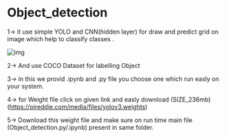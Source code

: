 # Object_detection
1-> it use simple YOLO and CNN(hidden layer) for draw and predict  grid on image which help to classify classes .

![img](https://user-images.githubusercontent.com/57682629/69485286-6064ee80-0e63-11ea-92c6-631828fabbbd.png)

2-> And use COCO Dataset for labelling  Object 

3-> in this we provid .ipynb and .py file you choose one which run easly on your system.

4-> for Weight file click on given link and easly download (SIZE_236mb)
    (https://pjreddie.com/media/files/yolov3.weights)
    
5-> Download this weight file and make sure on run time  main file (Object_detection.py/.ipynb) present in same folder.
